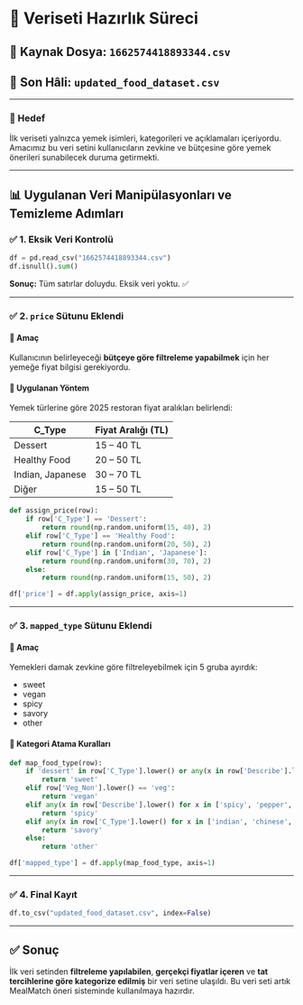 
# 🧼 Veriseti Hazırlık Süreci

## 📂 Kaynak Dosya: `1662574418893344.csv`  
## 📁 Son Hâli: `updated_food_dataset.csv`

---

### 🎯 Hedef
İlk veriseti yalnızca yemek isimleri, kategorileri ve açıklamaları içeriyordu. Amacımız bu veri setini kullanıcıların zevkine ve bütçesine göre yemek önerileri sunabilecek duruma getirmekti.

---

## 📊 Uygulanan Veri Manipülasyonları ve Temizleme Adımları

### ✅ 1. Eksik Veri Kontrolü
```python
df = pd.read_csv("1662574418893344.csv")
df.isnull().sum()
```
**Sonuç:** Tüm satırlar doluydu. Eksik veri yoktu. ✅

---

### ✅ 2. `price` Sütunu Eklendi

#### 🎯 Amaç
Kullanıcının belirleyeceği **bütçeye göre filtreleme yapabilmek** için her yemeğe fiyat bilgisi gerekiyordu.

#### 🔧 Uygulanan Yöntem
Yemek türlerine göre 2025 restoran fiyat aralıkları belirlendi:

| C_Type           | Fiyat Aralığı (TL) |
|------------------|--------------------|
| Dessert          | 15 – 40 TL         |
| Healthy Food     | 20 – 50 TL         |
| Indian, Japanese | 30 – 70 TL         |
| Diğer            | 15 – 50 TL         |

```python
def assign_price(row):
    if row['C_Type'] == 'Dessert':
        return round(np.random.uniform(15, 40), 2)
    elif row['C_Type'] == 'Healthy Food':
        return round(np.random.uniform(20, 50), 2)
    elif row['C_Type'] in ['Indian', 'Japanese']:
        return round(np.random.uniform(30, 70), 2)
    else:
        return round(np.random.uniform(15, 50), 2)

df['price'] = df.apply(assign_price, axis=1)
```

---

### ✅ 3. `mapped_type` Sütunu Eklendi

#### 🎯 Amaç
Yemekleri damak zevkine göre filtreleyebilmek için 5 gruba ayırdık:
- sweet
- vegan
- spicy
- savory
- other

#### 🧠 Kategori Atama Kuralları

```python
def map_food_type(row):
    if 'dessert' in row['C_Type'].lower() or any(x in row['Describe'].lower() for x in ['sugar', 'sweet', 'chocolate']):
        return 'sweet'
    elif row['Veg_Non'].lower() == 'veg':
        return 'vegan'
    elif any(x in row['Describe'].lower() for x in ['spicy', 'pepper', 'chilli']):
        return 'spicy'
    elif any(x in row['C_Type'].lower() for x in ['indian', 'chinese', 'thai']):
        return 'savory'
    else:
        return 'other'

df['mapped_type'] = df.apply(map_food_type, axis=1)
```

---

### ✅ 4. Final Kayıt
```python
df.to_csv("updated_food_dataset.csv", index=False)
```

---

## ✅ Sonuç
İlk veri setinden **filtreleme yapılabilen**, **gerçekçi fiyatlar içeren** ve **tat tercihlerine göre kategorize edilmiş** bir veri setine ulaşıldı. Bu veri seti artık MealMatch öneri sisteminde kullanılmaya hazırdır.
